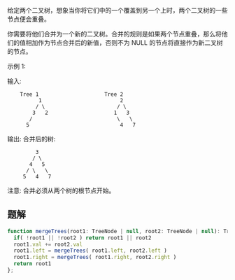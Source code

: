 给定两个二叉树，想象当你将它们中的一个覆盖到另一个上时，两个二叉树的一些节点便会重叠。

你需要将他们合并为一个新的二叉树。合并的规则是如果两个节点重叠，那么将他们的值相加作为节点合并后的新值，否则不为 NULL 的节点将直接作为新二叉树的节点。

示例 1:

输入: 
```
	Tree 1                     Tree 2                  
          1                         2                             
         / \                       / \                            
        3   2                     1   3                        
       /                           \   \                      
      5                             4   7  

```       
         
输出: 
合并后的树:

```
	     3
	    / \
	   4   5
	  / \   \ 
	 5   4   7
```
注意: 合并必须从两个树的根节点开始。

## 题解


```js
function mergeTrees(root1: TreeNode | null, root2: TreeNode | null): TreeNode | null {
  if( !root1 || !root2 ) return root1 || root2
  root1.val += root2.val
  root1.left = mergeTrees( root1.left, root2.left )
  root1.right = mergeTrees( root1.right, root2.right )
  return root1
};
```